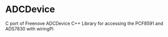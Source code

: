 # ADCDevice
C port of Freenove ADCDevice C++ Library for accessing the PCF8591 and ADS7830 with wiringPi
